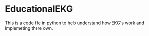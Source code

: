 # EducationalEKG
This is a code file in python to help understand how EKG's work and implemeting there own.
